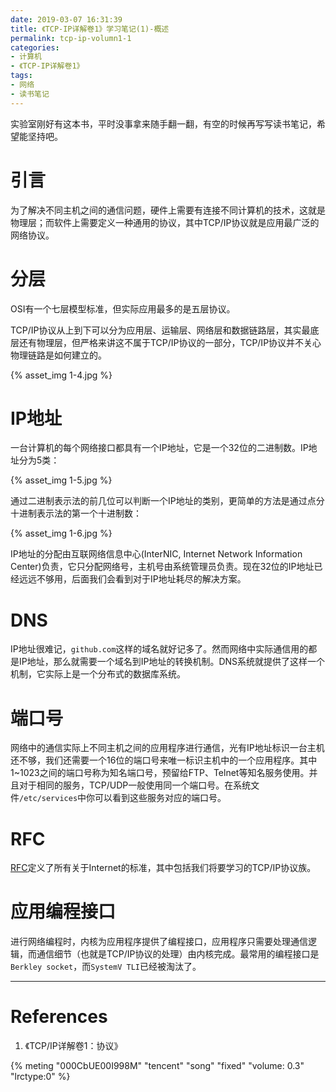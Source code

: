 ```yaml
---
date: 2019-03-07 16:31:39
title: 《TCP-IP详解卷1》学习笔记(1)-概述
permalink: tcp-ip-volumn1-1
categories:
- 计算机
- 《TCP-IP详解卷1》
tags:
- 网络
- 读书笔记
---
```


实验室刚好有这本书，平时没事拿来随手翻一翻，有空的时候再写写读书笔记，希望能坚持吧。

<!--more-->

# 引言

为了解决不同主机之间的通信问题，硬件上需要有连接不同计算机的技术，这就是物理层；而软件上需要定义一种通用的协议，其中TCP/IP协议就是应用最广泛的网络协议。

# 分层

OSI有一个七层模型标准，但实际应用最多的是五层协议。

TCP/IP协议从上到下可以分为应用层、运输层、网络层和数据链路层，其实最底层还有物理层，但严格来讲这不属于TCP/IP协议的一部分，TCP/IP协议并不关心物理链路是如何建立的。

{% asset_img 1-4.jpg %}

# IP地址

一台计算机的每个网络接口都具有一个IP地址，它是一个32位的二进制数。IP地址分为5类：

{% asset_img 1-5.jpg %}

通过二进制表示法的前几位可以判断一个IP地址的类别，更简单的方法是通过点分十进制表示法的第一个十进制数：

{% asset_img 1-6.jpg %}

IP地址的分配由互联网络信息中心(InterNIC, Internet Network Information Center)负责，它只分配网络号，主机号由系统管理员负责。现在32位的IP地址已经远远不够用，后面我们会看到对于IP地址耗尽的解决方案。

# DNS

IP地址很难记，`github.com`这样的域名就好记多了。然而网络中实际通信用的都是IP地址，那么就需要一个域名到IP地址的转换机制。DNS系统就提供了这样一个机制，它实际上是一个分布式的数据库系统。

# 端口号

网络中的通信实际上不同主机之间的应用程序进行通信，光有IP地址标识一台主机还不够，我们还需要一个16位的端口号来唯一标识主机中的一个应用程序。其中1~1023之间的端口号称为知名端口号，预留给FTP、Telnet等知名服务使用。并且对于相同的服务，TCP/UDP一般使用同一个端口号。在系统文件`/etc/services`中你可以看到这些服务对应的端口号。

# RFC

[RFC](https://www.rfc-editor.org/)定义了所有关于Internet的标准，其中包括我们将要学习的TCP/IP协议族。

# 应用编程接口

进行网络编程时，内核为应用程序提供了编程接口，应用程序只需要处理通信逻辑，而通信细节（也就是TCP/IP协议的处理）由内核完成。最常用的编程接口是`Berkley socket`，而`SystemV TLI`已经被淘汰了。

------

# References

1. 《TCP/IP详解卷1：协议》

<!--天黑黑-孙燕姿-->
{% meting "000CbUE00I998M" "tencent" "song" "fixed" "volume: 0.3" "lrctype:0" %}
